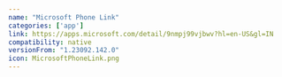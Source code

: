 ```yaml
---
name: "Microsoft Phone Link"
categories: ['app']
link: https://apps.microsoft.com/detail/9nmpj99vjbwv?hl=en-US&gl=IN
compatibility: native
versionFrom: "1.23092.142.0"
icon: MicrosoftPhoneLink.png
---
```


